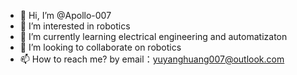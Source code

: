- 👋 Hi, I’m @Apollo-007
- 👀 I’m interested in robotics
- 🌱 I’m currently learning electrical engineering and automatizaton
- 💞️ I’m looking to collaborate on robotics
- 📫 How to reach me? by email：yuyanghuang007@outlook.com

<!---
Apollo-007/Apollo-007 is a ✨ special ✨ repository because its `README.md` (this file) appears on your GitHub profile.
You can click the Preview link to take a look at your changes.
--->
